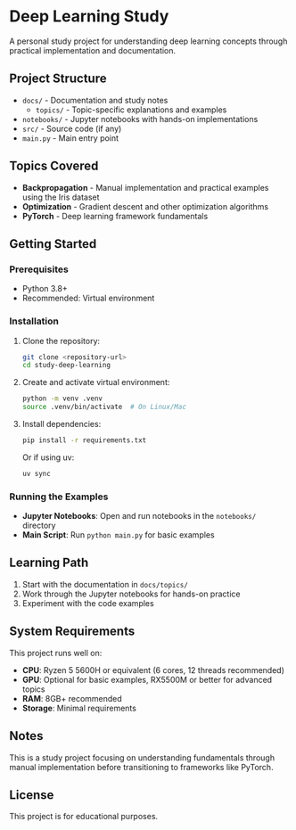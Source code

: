 # Deep Learning Study

A personal study project for understanding deep learning concepts through practical implementation and documentation.

## Project Structure

- `docs/` - Documentation and study notes
  - `topics/` - Topic-specific explanations and examples
- `notebooks/` - Jupyter notebooks with hands-on implementations
- `src/` - Source code (if any)
- `main.py` - Main entry point

## Topics Covered

- **Backpropagation** - Manual implementation and practical examples using the Iris dataset
- **Optimization** - Gradient descent and other optimization algorithms
- **PyTorch** - Deep learning framework fundamentals

## Getting Started

### Prerequisites

- Python 3.8+
- Recommended: Virtual environment

### Installation

1. Clone the repository:
   ```bash
   git clone <repository-url>
   cd study-deep-learning
   ```

2. Create and activate virtual environment:
   ```bash
   python -m venv .venv
   source .venv/bin/activate  # On Linux/Mac
   ```

3. Install dependencies:
   ```bash
   pip install -r requirements.txt
   ```
   Or if using uv:
   ```bash
   uv sync
   ```

### Running the Examples

- **Jupyter Notebooks**: Open and run notebooks in the `notebooks/` directory
- **Main Script**: Run `python main.py` for basic examples

## Learning Path

1. Start with the documentation in `docs/topics/`
2. Work through the Jupyter notebooks for hands-on practice
3. Experiment with the code examples

## System Requirements

This project runs well on:
- **CPU**: Ryzen 5 5600H or equivalent (6 cores, 12 threads recommended)
- **GPU**: Optional for basic examples, RX5500M or better for advanced topics
- **RAM**: 8GB+ recommended
- **Storage**: Minimal requirements

## Notes

This is a study project focusing on understanding fundamentals through manual implementation before transitioning to frameworks like PyTorch.

## License

This project is for educational purposes.
